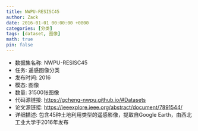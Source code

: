 ```yaml
---
title: NWPU-RESISC45
author: Zack
date: 2016-01-01 00:00:00 +0800
categories: [分类]
tags: [dataset, 图像]
math: true
pin: false
---
```

- 数据集名称: NWPU-RESISC45
- 任务: 遥感图像分类
- 发布时间: 2016
- 模态: 图像
- 数量: 31500张图像
- 代码源链接: https://gcheng-nwpu.github.io/#Datasets
- 论文源链接: https://ieeexplore.ieee.org/abstract/document/7891544/
- 详细描述: 包含45种土地利用类型的遥感影像，提取自Google Earth，由西北工业大学于2016年发布
